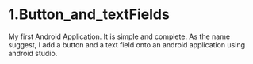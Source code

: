 # 1.Button_and_textFields
My first Android Application.  It is simple and complete.  As the name suggest, I add a button and a text field onto an android application using android studio.
